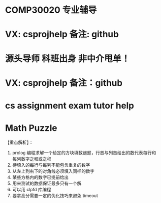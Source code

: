 # COMP30020 专业辅导
# VX: csprojhelp 备注: github
# 源头导师 科班出身 非中介甩单！
# VX: csprojhelp 备注：github
# cs assignment exam tutor help


# Math Puzzle
【重点解析】：
1. prolog 编程求解一个给定的方块填数谜题，行首与列首给出的数代表每行和每列数字之和或之积
2. 待填入的每行与每列不能包含重复的数字
3. 从左上到右下的对角线必须填入同样的数字
4. 某些方格内的数字已提前给出
5. 用来测试的数据保证最多只有一个解
6. 可以用 clpfd 库编程
7. 要拿高分需要一定的优化技巧来避免 timeout

